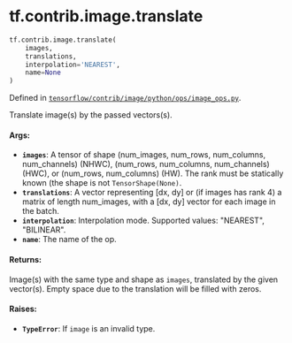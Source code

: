 <div itemscope itemtype="http://developers.google.com/ReferenceObject">
<meta itemprop="name" content="tf.contrib.image.translate" />
<meta itemprop="path" content="Stable" />
</div>

# tf.contrib.image.translate

``` python
tf.contrib.image.translate(
    images,
    translations,
    interpolation='NEAREST',
    name=None
)
```



Defined in [`tensorflow/contrib/image/python/ops/image_ops.py`](https://www.tensorflow.org/code/tensorflow/contrib/image/python/ops/image_ops.py).

Translate image(s) by the passed vectors(s).

#### Args:

* <b>`images`</b>: A tensor of shape (num_images, num_rows, num_columns, num_channels)
      (NHWC), (num_rows, num_columns, num_channels) (HWC), or
      (num_rows, num_columns) (HW). The rank must be statically known (the
      shape is not `TensorShape(None)`.
* <b>`translations`</b>: A vector representing [dx, dy] or (if images has rank 4)
      a matrix of length num_images, with a [dx, dy] vector for each image in
      the batch.
* <b>`interpolation`</b>: Interpolation mode. Supported values: "NEAREST", "BILINEAR".
* <b>`name`</b>: The name of the op.


#### Returns:

Image(s) with the same type and shape as `images`, translated by the given
    vector(s). Empty space due to the translation will be filled with zeros.


#### Raises:

* <b>`TypeError`</b>: If `image` is an invalid type.